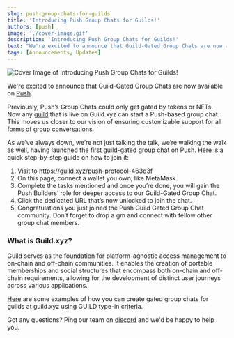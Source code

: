 ```yaml
---
slug: push-group-chats-for-guilds
title: 'Introducing Push Group Chats for Guilds!'
authors: [push]
image: './cover-image.gif'
description: 'Introducing Push Group Chats for Guilds!'
text: "We're excited to announce that Guild-Gated Group Chats are now available on Push."
tags: [Announcements, Updates]
---
```


![Cover Image of Introducing Push Group Chats for Guilds!](./cover-image.gif)

<!--truncate-->

We're excited to announce that Guild-Gated Group Chats are now available on [Push](https://app.push.org/welcome). 

Previously, Push’s Group Chats could only get gated by tokens or NFTs. Now any [guild](https://guild.xyz/explorer) that is live on Guild.xyz can start a Push-based group chat. This moves us closer to our vision of ensuring customizable support for all forms of group conversations. 

As we’ve always down, we’re not just talking the talk, we’re walking the walk as well, having launched the first guild-gated group chat on Push. Here is a quick step-by-step guide on how to join it: 

1. Visit to https://guild.xyz/push-protocol-463d3f 
2.  On this page, connect a wallet you own, like MetaMask.
3. Complete the tasks mentioned and once you’re done, you will gain the Push Builders’ role for deeper access to our Guild-Gated Group Chat.
4. Click the dedicated URL that’s now unlocked to join the chat. 
5. Congratulations you just joined the Push Guild Gated Group Chat community. Don’t forget to drop a gm and connect with fellow other group chat members.

### What is Guild.xyz?

Guild serves as the foundation for platform-agnostic access management to on-chain and off-chain communities. It enables the creation of portable memberships and social structures that encompass both on-chain and off-chain requirements, allowing for the development of distinct user journeys across various applications. 

[Here](https://comms.push.org/docs/chat/build/conditional-rules-for-group/#guild-gated-group-example) are some examples of how you can create gated group chats for guilds at guild.xyz using GUILD type-in criteria.

Got any questions? Ping our team on [discord](https://discord.gg/pushprotocol) and we'd be happy to help you.